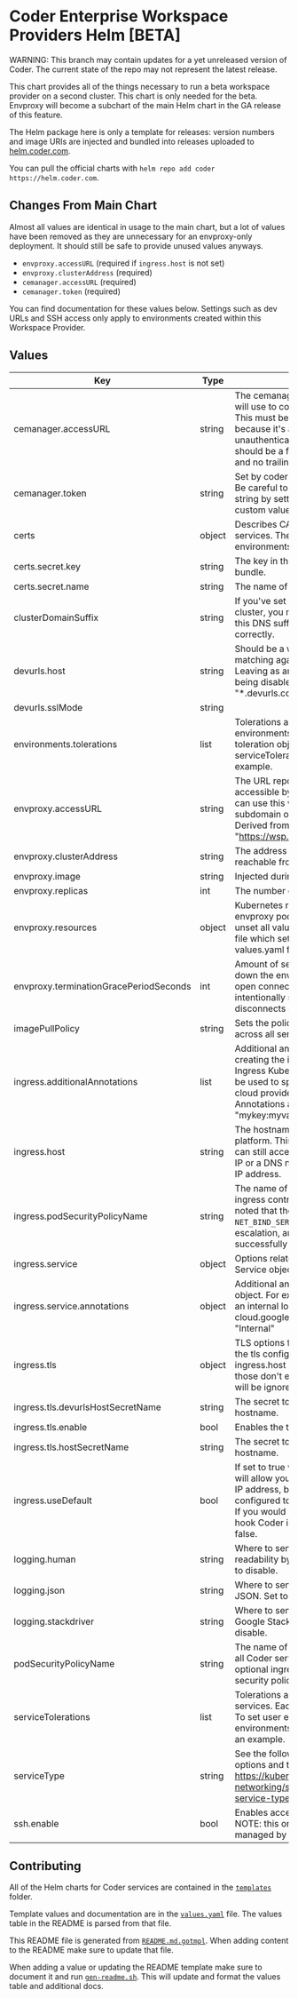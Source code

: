 # Coder Enterprise Workspace Providers Helm [BETA]

WARNING: This branch may contain updates for a yet unreleased version of Coder.
The current state of the repo may not represent the latest release.

This chart provides all of the things necessary to run a beta workspace provider
on a second cluster. This chart is only needed for the beta. Envproxy will
become a subchart of the main Helm chart in the GA release of this feature.

The Helm package here is only a template for releases: version numbers and
image URIs are injected and bundled into releases uploaded to
[helm.coder.com][helm-repo].

You can pull the official charts with `helm repo add coder https://helm.coder.com`.

## Changes From Main Chart

Almost all values are identical in usage to the main chart, but a lot of values
have been removed as they are unnecessary for an envproxy-only deployment. It
should still be safe to provide unused values anyways.

- `envproxy.accessURL` (required if `ingress.host` is not set)
- `envproxy.clusterAddress` (required)
- `cemanager.accessURL` (required)
- `cemanager.token` (required)

You can find documentation for these values below. Settings such as dev URLs and
SSH access only apply to environments created within this Workspace Provider.

## Values

| Key                                    | Type   | Description                                                                                                                                                                                                                                                                                             | Default                                                                                 |
| -------------------------------------- | ------ | ------------------------------------------------------------------------------------------------------------------------------------------------------------------------------------------------------------------------------------------------------------------------------------------------------- | --------------------------------------------------------------------------------------- |
| cemanager.accessURL                    | string | The cemanager access URL that the envproxy will use to communicate with the cemanager. This must be the public cemanager URL because it's also used for redirecting unauthenticated users to the cemanager. This should be a full URL complete with protocol and no trailing slash.                     | `""`                                                                                    |
| cemanager.token                        | string | Set by coder-cli during the initial installation. Be careful to not overwrite this with an empty string by setting it to empty string in your custom values file.                                                                                                                                       | `""`                                                                                    |
| certs                                  | object | Describes CAs that should be added to Coder services. These certs are NOT added to environments.                                                                                                                                                                                                        | `{"secret":{"key":"","name":""}}`                                                       |
| certs.secret.key                       | string | The key in the secret pointing to the certificate bundle.                                                                                                                                                                                                                                               | `""`                                                                                    |
| certs.secret.name                      | string | The name of the secret.                                                                                                                                                                                                                                                                                 | `""`                                                                                    |
| clusterDomainSuffix                    | string | If you've set a custom default domain for your cluster, you may need to remove or change this DNS suffix for service resolution to work correctly.                                                                                                                                                      | `".svc.cluster.local"`                                                                  |
| devurls.host                           | string | Should be a wildcard hostname to allow matching against custom-created dev URLs. Leaving as an empty string results in devurls being disabled. Example: "\*.devurls.coder.com".                                                                                                                         | `""`                                                                                    |
| devurls.sslMode                        | string |                                                                                                                                                                                                                                                                                                         | `"require"`                                                                             |
| environments.tolerations               | list   | Tolerations are applied to all user environments. Each element is a regular pod toleration object. To set service tolerations see serviceTolerations. See values.yaml for an example.                                                                                                                   | `[]`                                                                                    |
| envproxy.accessURL                     | string | The URL reported to cemanager. Must be accessible by cemanager and all users who can use this workspace provider. Must be a subdomain of the cemanager access URL. Derived from ingress.host if not set. e.g. "https://wsp.coder.com"                                                                   | `""`                                                                                    |
| envproxy.clusterAddress                | string | The address of the K8s cluster, must be reachable from the cemanager.                                                                                                                                                                                                                                   | `""`                                                                                    |
| envproxy.image                         | string | Injected during releases.                                                                                                                                                                                                                                                                               | `""`                                                                                    |
| envproxy.replicas                      | int    | The number of replicas to run of the envproxy.                                                                                                                                                                                                                                                          | `1`                                                                                     |
| envproxy.resources                     | object | Kubernetes resource request and limits for envproxy pods. To unset a value, set it to "". To unset all values, you can provide a values.yaml file which sets resources to nil. See values.yaml for an example.                                                                                          | `{"limits":{"cpu":"250m","memory":"512Mi"},"requests":{"cpu":"250m","memory":"512Mi"}}` |
| envproxy.terminationGracePeriodSeconds | int    | Amount of seconds to wait before shutting down the environment proxy if there are still open connections. This is set very long intentionally so developers do not deal with disconnects during deployments.                                                                                            | `14400`                                                                                 |
| imagePullPolicy                        | string | Sets the policy for pulling a container image across all services.                                                                                                                                                                                                                                      | `"Always"`                                                                              |
| ingress.additionalAnnotations          | list   | Additional annotations to be used when creating the ingress. These only apply to the Ingress Kubernetes kind. The annotations can be used to specify certificate issuers or other cloud provider specific integrations. Annotations are provided as strings e.g. [ "mykey:myvalue", "mykey2:myvalue2" ] | `[]`                                                                                    |
| ingress.host                           | string | The hostname to use for accessing the platform. This can be left blank and the user can still access the platform from the external IP or a DNS name that resolves to the external IP address.                                                                                                          | `""`                                                                                    |
| ingress.podSecurityPolicyName          | string | The name of the pod security policy the built in ingress controller should abide. It should be noted that the ingress controller requires the `NET_BIND_SERVICE` capability, privilege escalation, and access to privileged ports to successfully deploy.                                               | `""`                                                                                    |
| ingress.service                        | object | Options related to the ingress Kubernetes Service object.                                                                                                                                                                                                                                               | `{"annotations":{}}`                                                                    |
| ingress.service.annotations            | object | Additional annotations to add to the Service object. For example to make the ingress spawn an internal load balancer: annotations: cloud.google.com/load-balancer-type: "Internal"                                                                                                                      | `{}`                                                                                    |
| ingress.tls                            | object | TLS options for the ingress. The hosts used for the tls configuration come from the ingress.host and the devurls.host variables. If those don't exist, then the TLS configuration will be ignored.                                                                                                      | `{"devurlsHostSecretName":"","enable":false,"hostSecretName":""}`                       |
| ingress.tls.devurlsHostSecretName      | string | The secret to use for the devurls.host hostname.                                                                                                                                                                                                                                                        | `""`                                                                                    |
| ingress.tls.enable                     | bool   | Enables the tls configuration.                                                                                                                                                                                                                                                                          | `false`                                                                                 |
| ingress.tls.hostSecretName             | string | The secret to use for the ingress.host hostname.                                                                                                                                                                                                                                                        | `""`                                                                                    |
| ingress.useDefault                     | bool   | If set to true will deploy an nginx ingress that will allow you to access Coder from an external IP address, but if your kubernetes cluster is configured to provision external IP addresses. If you would like to bring your own ingress and hook Coder into that instead, set this value to false.    | `true`                                                                                  |
| logging.human                          | string | Where to send logs that are formatted for readability by a human. Set to an empty string to disable.                                                                                                                                                                                                    | `"/dev/stderr"`                                                                         |
| logging.json                           | string | Where to send logs that are formatted as JSON. Set to an empty string to disable.                                                                                                                                                                                                                       | `""`                                                                                    |
| logging.stackdriver                    | string | Where to send logs that are formatted for Google Stackdriver. Set to an empty string to disable.                                                                                                                                                                                                        | `""`                                                                                    |
| podSecurityPolicyName                  | string | The name of the pod security policy to apply to all Coder services and user environments. The optional ingress has its own field for pod security policy as well.                                                                                                                                       | `""`                                                                                    |
| serviceTolerations                     | list   | Tolerations are applied to all Coder managed services. Each element is a toleration object. To set user environment tolerations see environments.tolerations. See values.yaml for an example.                                                                                                           | `[]`                                                                                    |
| serviceType                            | string | See the following for the different serviceType options and their use: https://kubernetes.io/docs/concepts/services-networking/service/#publishing-services-service-types                                                                                                                               | `"ClusterIP"`                                                                           |
| ssh.enable                             | bool   | Enables accessing environments via SSH. NOTE: this only applies to environments managed by this workspace provider.                                                                                                                                                                                     | `true`                                                                                  |

## Contributing

All of the Helm charts for Coder services are contained in the
[`templates`][template-folder] folder.

Template values and documentation are in the [`values.yaml`][values-file] file.
The values table in the README is parsed from that file.

This README file is generated from [`README.md.gotmpl`][readme-template-file].
When adding content to the README make sure to update that file.

When adding a value or updating the README template make sure to document it
and run [`gen-readme.sh`][gen-readme-file]. This will update and format the
values table and additional docs.

[helm-repo]: https://helm.coder.com/
[template-folder]: https://github.com/cdr/enterprise-helm/tree/workspace-providers-envproxy-only/templates
[values-file]: https://github.com/cdr/enterprise-helm/blob/workspace-providers-envproxy-only/values.yaml
[readme-template-file]: https://github.com/cdr/enterprise-helm/blob/workspace-providers-envproxy-only/README.md.gotmpl
[gen-readme-file]: https://github.com/cdr/enterprise-helm/blob/workspace-providers-envproxy-only/gen-readme.sh
